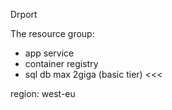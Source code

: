 Drport

The resource group:

>>>
- app service
- container registry
- sql db max 2giga (basic tier)
<<<

region: west-eu
